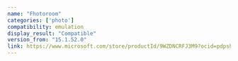 ```yaml
---
name: "Fhotoroom"
categories: ['photo']
compatibility: emulation
display_result: "Compatible"
version_from: "15.1.52.0"
link: https://www.microsoft.com/store/productId/9WZDNCRFJ3M9?ocid=pdpshare
---
```

